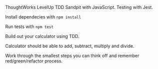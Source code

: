 ThoughtWorks LevelUp TDD Sandpit with JavaScript. Testing with Jest.

Install dependecies with `npm install`

Run tests with `npm test`

Build out your calculator using TDD. 

Calculator should be able to add, subtract, multiply and divide. 

Work through the smallest steps you can think off and remember red/green/refactor process.


